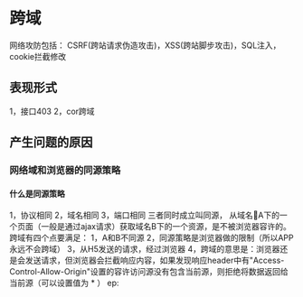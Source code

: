 # 跨域
网络攻防包括：
  CSRF(跨站请求伪造攻击)，XSS(跨站脚步攻击)，SQL注入，cookie拦截修改
## 表现形式
1，接口403
2，cor跨域
## 产生问题的原因
### 网络域和浏览器的同源策略
#### 什么是同源策略
1，协议相同
2，域名相同
3，端口相同
三者同时成立叫同源，
从域名A下的一个页面（一般是通过ajax请求）获取域名B下的一个资源，是不被浏览器容许的。
跨域有四个点要满足：
1，A和B不同源
2，同源策略是浏览器做的限制（所以APP永远不会跨域）
3，从H5发送的请求，经过浏览器
4，跨域的意思是：浏览器还是会发送请求，但浏览器会拦截响应内容，如果发现响应header中有"Access-Control-Allow-Origin"设置的容许访问源没有包含当前源，则拒绝将数据返回给当前源（可以设置值为 * ）
ep: <img> <script> <style><link> 等标签里有src是不做同源限制的
## 绕过同源策略的四种方案
### 1, 服务器做设置，即响应头添加"Access-Control-Allow-Origin",指定容许访问的源
~~~
@PostMapping "/account/login";
@ResponseBody
public ResulttModel<String> login
  HttpServietResponse response,
  HttpServietRequest request,
  @RequestParam String useId,
  @RequesstParam String password
  // response.setHeader("Access-Control-Allow-Origin", "*");
  return this.accountService.login response,userId, password;
~~~
### 2, document.domain
~~~
var w=window.open("http://www.qq.com");
w.document;
// Uncaught DOMException: Blocked a frame with origin "http://id.qq.com" from accessing a cross-origin frame.

// 设置document.domain
document.domain = 'qq.com';
w.document;
  // success
~~~
### 3，利用<script>不受限制的设定，通过把不同源的请求伪装成一个脚本请求，服务器端返回数据后，脚本会自动回调，这就是所谓的JSONP跨域。
### 4，服务器代理，正向代理与反向代理
正向代理：与页面同源的服务器代你向不同源的服务器请求数据并转发到页面
反向代理：使用nginx地址映射（a请求b，a的服务器上虚拟出服务c,其实c只是表面上和a同源，真正的映射到到b，a实际上是向b请求）